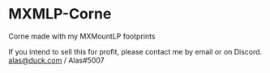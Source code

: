 # MXMLP-Corne
Corne made with my MXMountLP footprints


If you intend to sell this for profit, please contact me by email or on Discord.
alas@duck.com / Alas#5007
